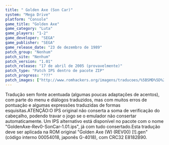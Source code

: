 ```yaml
---
title: " Golden Axe (Son Car)"
system: "Mega Drive"
platform: "Console"
game_title: "Golden Axe"
game_category: "Luta"
game_players: "1-2"
game_developer: "SEGA"
game_publisher: "SEGA"
game_release_date: "23 de dezembro de 1989"
patch_group: "Nenhum"
patch_site: "Nenhum"
patch_version: "1.01"
patch_release: "17 de abril de 2005 (provavelmente)"
patch_type: "Patch IPS dentro de pacote ZIP"
patch_progress: "???"
patch_images: ["http://www.romhackers.org/imagens/traducoes/%5BSMD%5D%20Golden%20Axe%20-%20Son%20Car%20-%201.png","http://www.romhackers.org/imagens/traducoes/%5BSMD%5D%20Golden%20Axe%20-%20Son%20Car%20-%202.png","http://www.romhackers.org/imagens/traducoes/%5BSMD%5D%20Golden%20Axe%20-%20Son%20Car%20-%203.png"]
---
```

Tradução sem fonte acentuada (algumas poucas adaptações de acentos), com parte do menu e diálogos traduzidos, mas com muitos erros de pontuação e algumas expressões traduzidas de formas esquisitas.ATENÇÃO:O IPS original não conserta a soma de verificação do cabeçalho, podendo travar o jogo se o emulador não consertar automaticamente. Um IPS alternativo está disponível no pacote com o nome "GoldenAxe-Rev0-SonCar-1.01.ips", já com tudo consertado.Esta tradução deve ser aplicada na ROM original "Golden Axe (W) (REV00) [!].gen" (código interno 00054018, japonês G-4018), com CRC32 E8182B90.